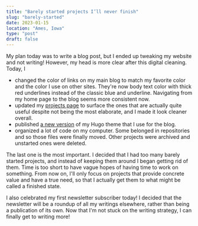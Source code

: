 ```yaml
---
title: "Barely started projects I’ll never finish"
slug: "barely-started"
date: 2023-01-15
location: "Ames, Iowa"
type: "post"
draft: false
---
```


My plan today was to write a blog post, but I ended up tweaking my website and not writing! However, my head is more clear after this digital cleaning. Today, I

- changed the color of links on my main blog to match my favorite color and the color I use on other sites. They're now body text color with thick red underlines instead of the classic blue and underline. Navigating from my home page to the blog seems more consistent now.
- updated my [projects page](https://johnjago.com/blog/projects/) to surface the ones that are actually quite useful despite not being the most elaborate, and I made it look cleaner overall.
- published [a new version](https://github.com/johnjago/timeless/releases/tag/23.01.0) of my Hugo theme that I use for the blog.
- organized a lot of code on my computer. Some belonged in repositories and so those files were finally moved. Other projects were archived and unstarted ones were deleted.

The last one is the most important. I decided that I had too many barely started projects, and instead of keeping them around I began getting rid of them. Time is too short to have vague hopes of having time to work on something. From now on, I'll only focus on projects that provide concrete value and have a true need, so that I actually get them to what might be called a finished state.

I also celebrated my first newsletter subscriber today! I decided that the newsletter will be a roundup of all my writings elsewhere, rather than being a publication of its own. Now that I'm not stuck on the writing strategy, I can finally get to writing more!
